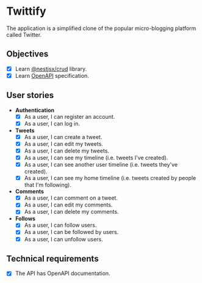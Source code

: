 # Twittify

The application is a simplified clone of the popular micro-blogging platform called Twitter.

## Objectives

- [x] Learn [@nestjsx/crud](https://github.com/nestjsx/crud) library.
- [x] Learn [OpenAPI](https://docs.nestjs.com/openapi/introduction) specification.

## User stories

- **Authentication**
  - [x] As a user, I can register an account.
  - [x] As a user, I can log in.
- **Tweets**
  - [x] As a user, I can create a tweet.
  - [x] As a user, I can edit my tweets.
  - [x] As a user, I can delete my tweets.
  - [x] As a user, I can see my timeline (i.e. tweets I've created).
  - [x] As a user, I can see another user timeline (i.e. tweets they've created).
  - [x] As a user, I can see my home timeline (i.e. tweets created by people that I'm following).
- **Comments**
  - [x] As a user, I can comment on a tweet.
  - [x] As a user, I can edit my comments.
  - [x] As a user, I can delete my comments.
- **Follows**
  - [x] As a user, I can follow users.
  - [x] As a user, I can be followed by users.
  - [x] As a user, I can unfollow users.

## Technical requirements

- [x] The API has OpenAPI documentation.
